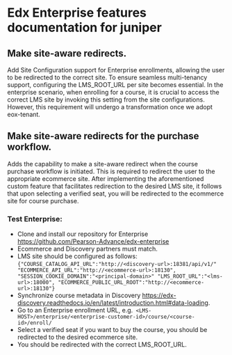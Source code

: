 # Edx Enterprise features documentation for juniper

## Make site-aware redirects.

Add Site Configuration support for Enterprise enrollments, allowing the user to be redirected to the correct site. To ensure seamless multi-tenancy support, configuring the LMS_ROOT_URL per site becomes essential. In the enterprise scenario, when enrolling for a course, it is crucial to access the correct LMS site by invoking this setting from the site configurations. However, this requirement will undergo a transformation once we adopt eox-tenant.

## Make site-aware redirects for the purchase workflow.

Adds the capability to make a site-aware redirect when the course purchase workflow is initiated. This is required to redirect the user to the appropriate ecommerce site. After implementing the aforementioned custom feature that facilitates redirection to the desired LMS site, it follows that upon selecting a verified seat, you will be redirected to the ecommerce site for course purchase.

### Test Enterprise:

- Clone and install our repository for Enterprise https://github.com/Pearson-Advance/edx-enterprise
- Ecommerce and Discovery partners must match.
- LMS site should be configured as follows: `{"COURSE_CATALOG_API_URL":"http://<discovery-url>:18381/api/v1/" "ECOMMERCE_API_URL":"http://<ecommerce-url>:18130", "SESSION_COOKIE_DOMAIN":"<principal-domain>" "LMS_ROOT_URL":"<lms-url>:18000", "ECOMMERCE_PUBLIC_URL_ROOT":"http://<ecommerce-url>:18130"}`
- Synchronize course metadata in Discovery https://edx-discovery.readthedocs.io/en/latest/introduction.html#data-loading.
- Go to an Enterprise enrollment URL, e.g.` <LMS-HOST>/enterprise/<enterprise-customer-id>/course/<course-id>/enroll/`
- Select a verified seat if you want to buy the course, you should be redirected to the desired ecommerce site.
- You should be redirected with the correct LMS_ROOT_URL.
